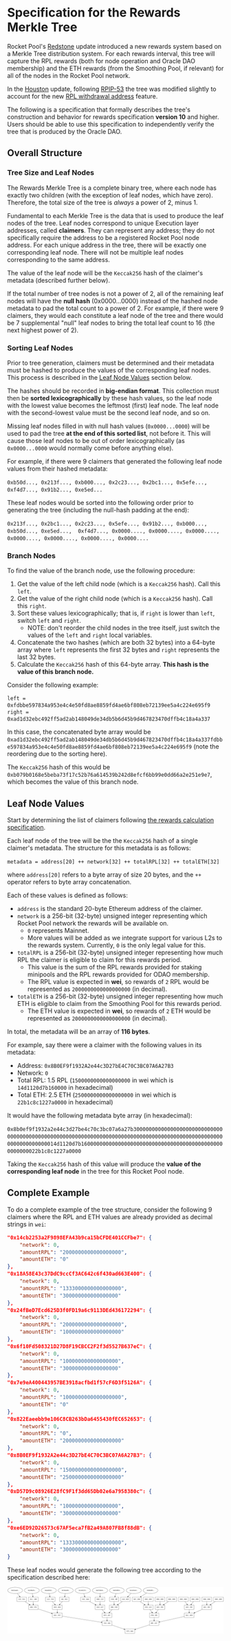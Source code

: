 # Specification for the Rewards Merkle Tree

Rocket Pool's [Redstone](https://medium.com/rocket-pool/rocket-pool-the-merge-redstone-601d9efd6b4) update introduced a new rewards system based on a Merkle Tree distribution system.
For each rewards interval, this tree will capture the RPL rewards (both for node operation and Oracle DAO membership) and the ETH rewards (from the Smoothing Pool, if relevant) for all of the nodes in the Rocket Pool network.

In the [Houston](https://medium.com/rocket-pool/rocket-pool-houston-upgrade-fa2de86118ad) update, following [RPIP-53](../../RPIPs/RPIP-53.md) the tree was modified slightly to account for the new [RPL withdrawal address](../../RPIPs/RPIP-31.md) feature.

The following is a specification that formally describes the tree's construction and behavior for rewards specification **version 10** and higher.
Users should be able to use this specification to independently verify the tree that is produced by the Oracle DAO.


## Overall Structure

### Tree Size and Leaf Nodes

The Rewards Merkle Tree is a complete binary tree, where each node has exactly two children (with the exception of leaf nodes, which have zero).
Therefore, the total size of the tree is *always* a power of 2, minus 1.

Fundamental to each Merkle Tree is the data that is used to produce the leaf nodes of the tree.
Leaf nodes correspond to unique Execution layer addresses, called **claimers**. They can represent any address; they do not specifically require the address to be a registered Rocket Pool node address.
For each unique address in the tree, there will be exactly one corresponding leaf node. There will not be multiple leaf nodes corresponding to the same address.

The value of the leaf node will be the `Keccak256` hash of the claimer's metadata (described further below).

If the total number of tree nodes is not a power of 2, all of the remaining leaf nodes will have the **null hash** (0x0000...0000) instead of the hashed node metadata to pad the total count to a power of 2.
For example, if there were 9 claimers, they would each constitute a leaf node of the tree and there would be 7 supplemental "null" leaf nodes to bring the total leaf count to 16 (the next highest power of 2).


### Sorting Leaf Nodes

Prior to tree generation, claimers must be determined and their metadata must be hashed to produce the values of the corresponding leaf nodes. This process is described in the [Leaf Node Values](#leaf-node-values) section below.

The hashes should be recorded in **big-endian format**.
This collection must then be **sorted lexicographically** by these hash values, so the leaf node with the lowest value becomes the leftmost (first) leaf node.
The leaf node with the second-lowest value must be the second leaf node, and so on.

Missing leaf nodes filled in with null hash values (`0x0000...0000`) will be used to pad the tree **at the end of this sorted list**, not before it.
This will cause those leaf nodes to be out of order lexicographically (as `0x0000...0000` would normally come before anything else).

For example, if there were 9 claimers that generated the following leaf node values from their hashed metadata:

`0xb50d..., 0x213f..., 0xb000..., 0x2c23..., 0x2bc1..., 0x5efe..., 0xf4d7..., 0x91b2..., 0xe5ed...`

These leaf nodes would be sorted into the following order prior to generating the tree (including the null-hash padding at the end):

`0x213f..., 0x2bc1..., 0x2c23..., 0x5efe..., 0x91b2..., 0xb000..., 0xb50d..., 0xe5ed...,  0xf4d7..., 0x0000...., 0x0000...., 0x0000...., 0x0000...., 0x0000...., 0x0000...., 0x0000....`


### Branch Nodes

To find the value of the branch node, use the following procedure:

1. Get the value of the left child node (which is a `Keccak256` hash). Call this `left`.
2. Get the value of the right child node (which is a `Keccak256` hash). Call this `right`.
3. Sort these values lexicographically; that is, if `right` is lower than `left`, switch `left` and `right`.
   - NOTE: don't reorder the child nodes in the tree itself, just switch the values of the `left` and `right` local variables.
4. Concatenate the two hashes (which are both 32 bytes) into a 64-byte array where `left` represents the first 32 bytes and `right` represents the last 32 bytes.
5. Calculate the `Keccak256` hash of this 64-byte array. **This hash is the value of this branch node.**

Consider the following example:

```
left = 0xfdbbe597834a953e4c4e50fd8ae8859fd4ae6bf808eb72139ee5a4c224e695f9
right = 0xad1d32ebc492ff5ad2ab148049de34db5b6d45b9d467823470dffb4c18a4a337
```

In this case, the concatenated byte array would be `0xad1d32ebc492ff5ad2ab148049de34db5b6d45b9d467823470dffb4c18a4a337fdbbe597834a953e4c4e50fd8ae8859fd4ae6bf808eb72139ee5a4c224e695f9` (note the reordering due to the sorting here).

The `Keccak256` hash of this would be `0xb079b0168e5beba73f17c52b76a614539b242d8efcf6bb99e0dd66a2e251e9e7`, which becomes the value of this branch node.


## Leaf Node Values

Start by determining the list of claimers following [the rewards calculation specification](./rewards-calculation-spec.md#determining-claimers-and-claimer-rewards).

Each leaf node of the tree will be the the `Keccak256` hash of a single claimer's metadata.
The structure for this metadata is as follows:

`metadata = address[20] ++ network[32] ++ totalRPL[32] ++ totalETH[32]`

where `address[20]` refers to a byte array of size 20 bytes, and the `++` operator refers to byte array concatenation.

Each of these values is defined as follows:

- `address` is the standard 20-byte Ethereum address of the claimer.
- `network` is a 256-bit (32-byte) unsigned integer representing which Rocket Pool network the rewards will be available on.
  - `0` represents Mainnet.
  - More values will be added as we integrate support for various L2s to the rewards system. Currently, `0` is the only legal value for this.
- `totalRPL` is a 256-bit (32-byte) unsigned integer representing how much RPL the claimer is eligible to claim for this rewards period.
  - This value is the sum of the RPL rewards provided for staking minipools and the RPL rewards provided for ODAO membership.
  - The RPL value is expected in **wei**, so rewards of `2` RPL would be represented as `2000000000000000000` (in decimal).
- `totalETH` is a 256-bit (32-byte) unsigned integer representing how much ETH is eligible to claim from the Smoothing Pool for this rewards period.
  - The ETH value is expected in **wei**, so rewards of `2` ETH would be represented as `2000000000000000000` (in decimal).

In total, the metadata will be an array of **116 bytes**.

For example, say there were a claimer with the following values in its metadata:
- Address: `0x8B0EF9f1932A2e44c3D27bE4C70C3BC07A6A27B3`
- Network: `0`
- Total RPL: 1.5 RPL (`1500000000000000000` in wei which is `14d1120d7b160000` in hexadecimal)
- Total ETH: 2.5 ETH (`2500000000000000000` in wei which is `22b1c8c1227a0000` in hexadecimal)

It would have the following metadata byte array (in hexadecimal):

`0x8b0ef9f1932a2e44c3d27be4c70c3bc07a6a27b3000000000000000000000000000000000000000000000000000000000000000000000000000000000000000000000000000000000000000014d1120d7b16000000000000000000000000000000000000000000000000000022b1c8c1227a0000`

Taking the `Keccak256` hash of this value will produce the **value of the corresponding leaf node** in the tree for this Rocket Pool node.


## Complete Example

To do a complete example of the tree structure, consider the following 9 claimers where the RPL and ETH values are already provided as decimal strings in `wei`:

```json
"0x14cb2253a2F9898EFA43b9ca15bCFDE401CCFbe7": {
    "network": 0,
    "amountRPL": "2000000000000000000",
    "amountETH": "0"
},
"0x18A58E43c37DdC9ccCf3AC642c6f430ad663E400": {
    "network": 0,
    "amountRPL": "1333000000000000000",
    "amountETH": "300000000000000000"
},
"0x24fBeD7Ecd625D3f0FD19a6c9113DEd436172294": {
    "network": 0,
    "amountRPL": "2000000000000000000",
    "amountETH": "1000000000000000000"
},
"0x6f10Fd508321D27D8F19CBCC2F2f3d5527B637eC": {
    "network": 0,
    "amountRPL": "100000000000000000",
    "amountETH": "300000000000000000"
},
"0x7e9eA400443957BE3918acfbd1f57cF6D3f5126A": {
    "network": 0,
    "amountRPL": "1000000000000000000",
    "amountETH": "0"
},
"0x822Eaeebb9e106C8CB263bDa6455430fEC652653": {
    "network": 0,
    "amountRPL": "0",
    "amountETH": "2000000000000000000"
},
"0x8B0EF9f1932A2e44c3D27bE4C70C3BC07A6A27B3": {
    "network": 0,
    "amountRPL": "1500000000000000000",
    "amountETH": "2500000000000000000"
},
"0xD57D9c08926E28fC9F1f3dd65Db02e6a7958380c": {
    "network": 0,
    "amountRPL": "100000000000000000",
    "amountETH": "300000000000000000"
},
"0xe6ED92D26573c67AF5eca7fB2a49A807FB8f88dB": {
    "network": 0,
    "amountRPL": "1333000000000000000",
    "amountETH": "300000000000000000"
}
```

These leaf nodes would generate the following tree according to the specification described here:

![](./tree-example.png)